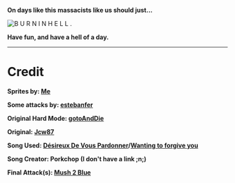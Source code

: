 **On days like this massacists like us should just...**

![B U R N  I N  H E L L .](https://www.demirramon.com/gen/undertale_text_box.gif?text=R%20O%20T%20%20I%20N%20%20H%20E%20L%20L%20.&box=undertale&boxcolor=white&character=custom&url=https%3A%2F%2Fgithub.com%2Fkayos156%2FDevinFight%2Fraw%2Fgh-pages%2Fimages%2Fdevin_dialog_face.png&charcolor=white&font=determination&asterisk=true&mode=regular&animate=false)

**Have fun, and have a hell of a day.**

________________________________________________________________________________

# Credit

**Sprites by: [Me](https://github.com/kayos156)**

**Some attacks by: [estebanfer](https://www.reddit.com/user/estebanfer)**

**Original Hard Mode: [gotoAndDie](https://github.com/gotoAndDie)**

**Original: [Jcw87](https://github.com/Jcw87)**

**Song Used: [Désireux De Vous Pardonner](https://www.youtube.com/watch?v=VxYLfcE3Rio)/[Wanting to forgive you](https://www.youtube.com/watch?v=VxYLfcE3Rio)**

**Song Creator: Porkchop (I don't have a link ;n;)**

**Final Attack(s): [Mush 2 Blue](https://www.youtube.com/channel/UCMHwpcP2P4AbV1tDgz5N5XA)**
